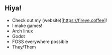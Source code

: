 ## Hiya! 
- Check out my (website)[https://fireye.coffee]!
- I make games!
- Arch linux
- Godot
- FOSS everywhere possible
- They/Them

<!--
**Fireye04/Fireye04** is a ✨ _special_ ✨ repository because its `README.md` (this file) appears on your GitHub profile.

Here are some ideas to get you started:

- 🔭 I’m currently working on ...
- 🌱 I’m currently learning ...
- 👯 I’m looking to collaborate on ...
- 🤔 I’m looking for help with ...
- 💬 Ask me about ...
- 📫 How to reach me: ...
- 😄 Pronouns: ...
- ⚡ Fun fact: ...
-->
